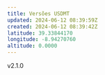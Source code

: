 ```yaml
---
title: Versões USDMT
updated: 2024-06-12 08:39:59Z
created: 2024-06-12 08:39:42Z
latitude: 39.33844170
longitude: -8.94270760
altitude: 0.0000
---
```


v2.1.0 